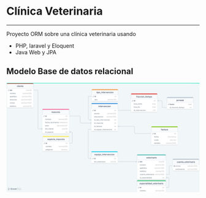 # Clínica Veterinaria
---

Proyecto ORM sobre una clínica veterinaria usando

- PHP, laravel y Eloquent
- Java Web y JPA

## Modelo Base de datos relacional 

<img src="imagenes/modelo-relacional-v4.png" alt="Modelo relacional sobre la clínica veterinaria">
